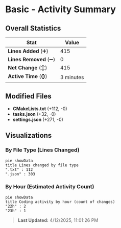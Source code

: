 # Basic - Activity Summary 

## Overall Statistics

| Stat                   | Value                                                             |
| ---------------------- | ----------------------------------------------------------------- |
| **Lines Added** (➕)   | 415                                          |
| **Lines Removed** (➖) | 0                                        |
| **Net Change** (↕)    | 415                |
| **Active Time** (⌚)   | 3 minutes |


## Modified Files
- **CMakeLists.txt** (+112, -0)
- **tasks.json** (+32, -0)
- **settings.json** (+271, -0)

## Visualizations

### By File Type (Lines Changed)

```mermaid
pie showData
title Lines changed by file type
".txt" : 112
".json" : 303
```

### By Hour (Estimated Activity Count)

```mermaid
pie showData
title Coding activity by hour (count of changes)
"22h" : 2
"23h" : 1
```


> **Last Updated:** 4/12/2025, 11:01:26 PM